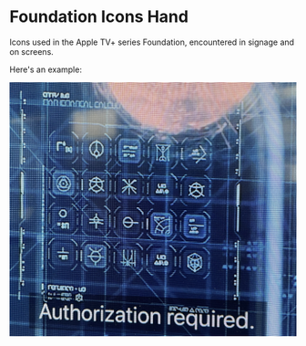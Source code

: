# Foundation Icons Hand
Icons used in the Apple TV+ series Foundation, encountered in signage and on screens.

Here's an example:

<img src="reference-images/icon_ref_001.JPG" alt="Foundation computer navigation screen displaying four rows of five icons" title="A navigation screen showing a wealth of invented icons">
